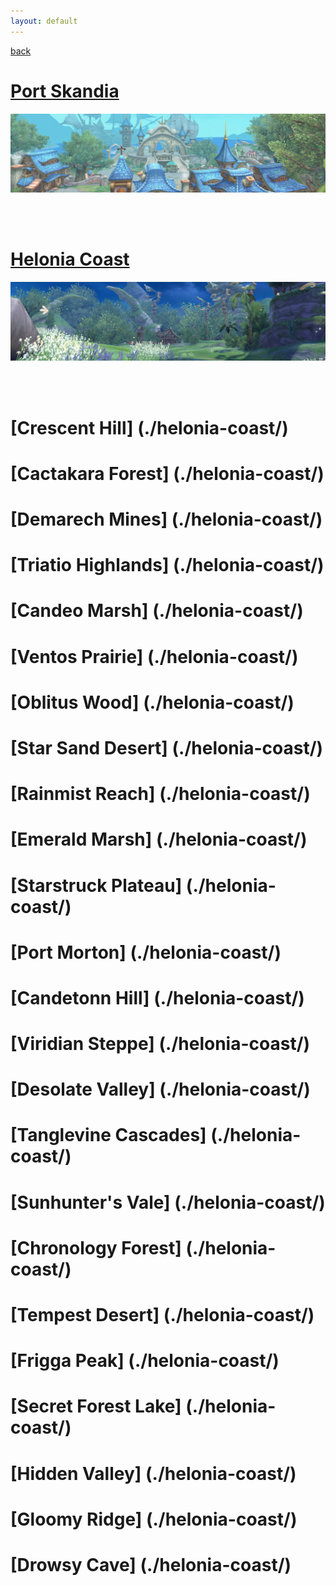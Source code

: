 ```yaml
---
layout: default
---
```


[back](../)

# [Port Skandia](port-skandia/)
![PortSkandia](/assets/img/aura-kingdom/port-skandia-banner.jpg)

<br/><br/>

# [Helonia Coast](helonia-coast/)
![HeloniaCoast](/assets/img/aura-kingdom/helonia-coast-banner.jpg)

<br/><br/>

# [Crescent Hill] (./helonia-coast/)

# [Cactakara Forest] (./helonia-coast/)

# [Demarech Mines] (./helonia-coast/)

# [Triatio Highlands] (./helonia-coast/)

# [Candeo Marsh] (./helonia-coast/)

# [Ventos Prairie] (./helonia-coast/)

# [Oblitus Wood] (./helonia-coast/)

# [Star Sand Desert] (./helonia-coast/)

# [Rainmist Reach] (./helonia-coast/)

# [Emerald Marsh] (./helonia-coast/)

# [Starstruck Plateau] (./helonia-coast/)

# [Port Morton] (./helonia-coast/)

# [Candetonn Hill] (./helonia-coast/)

# [Viridian Steppe] (./helonia-coast/)

# [Desolate Valley] (./helonia-coast/)

# [Tanglevine Cascades] (./helonia-coast/)

# [Sunhunter's Vale] (./helonia-coast/)

# [Chronology Forest] (./helonia-coast/)

# [Tempest Desert] (./helonia-coast/)

# [Frigga Peak] (./helonia-coast/)

# [Secret Forest Lake] (./helonia-coast/)

# [Hidden Valley] (./helonia-coast/)

# [Gloomy Ridge] (./helonia-coast/)

# [Drowsy Cave] (./helonia-coast/)
